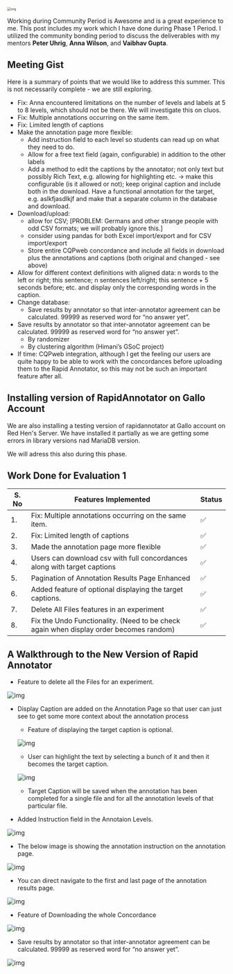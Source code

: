 <img src="https://github.com/gulshan-mittal/GSoC20-Blog/blob/master/assets/images/GSOC.png?raw=true" alt="img" style="zoom:50%;" />

Working during Community Period is Awesome and is a great experience to me. This post includes my work which I have done during Phase 1 Period. I utilized the community bonding period to discuss the deliverables with my mentors **Peter Uhrig**, **Anna Wilson**, and **Vaibhav Gupta**.


## Meeting Gist

Here is a summary of points that we would like to address this summer. This is not necessarily complete - we are still exploring.

* Fix: Anna encountered limitations on the number of levels and labels at 5 to 8 levels, which should not be there. We will investigate this on cluos.
* Fix: Multiple annotations occurring on the same item.
* Fix: Limited length of captions
* Make the annotation page more flexible:
    * Add instruction field to each level so students can read up on what they need to do.
    * Allow for a free text field (again, configurable) in addition to the other labels
    * Add a method to edit the captions by the annotator; not only text but possibly Rich Text, e.g. allowing for highlighting etc. -> make this configurable (is it allowed or not); keep original caption and include both in the download. Have a functional annotation for the target, e.g. <target>aslkfjasdlkjf</target> and make that a separate column in the database and download.
* Download/upload:
    * allow for CSV; [PROBLEM: Germans and other strange people with odd CSV formats; we will probably ignore this.]
    * consider using pandas for both Excel import/export and for CSV import/export
    * Store entire CQPweb concordance and include all fields in download plus the annotations and captions (both original and changed - see above)
* Allow for different context definitions with aligned data: n words to the left or right; this sentence; n sentences left/right; this sentence + 5 seconds before; etc. and display only the corresponding words in the caption.
* Change database:
    * Save results by annotator so that inter-annotator agreement can be calculated. 99999 as reserved word for “no answer yet”.
* Save results by annotator so that inter-annotator agreement can be calculated. 99999 as reserved word for “no answer yet”.
    * By randomizer
    * By clustering algorithm (Himani’s GSoC project)
* If time: CQPweb integration, although I get the feeling our users are quite happy to be able to work with the concordances before uploading them to the Rapid Annotator, so this may not be such an important feature after all.

## Installing version of RapidAnnotator on Gallo Account

We are also installing a testing version of rapidannotator at Gallo account on Red Hen's Server. We have installed it partially as we are getting some errors in library versions nad MariaDB version.

We will adress this also during this phase.

## Work Done for Evaluation 1

| S. No | Features Implemented | Status  |
|----|-----|-----|
| 1. |Fix: Multiple annotations occurring on the same item.|   ✅ |
| 2.|Fix: Limited length of captions|   ✅ |
| 3.| Made the annotation page more flexible |   ✅ |
| 4.|Users can download csv with full concordances along with target captions |   ✅ |
| 5.| Pagination of Annotation Results Page Enhanced|   ✅ |
| 6.|Added feature of optional displaying the target captions.|   ✅ |
| 7.|Delete All Files features in an experiment|   ✅ |
| 8.|Fix the Undo Functionality. (Need to be check again when display order becomes random)|   ✅ |

## A Walkthrough to the New Version of Rapid Annotator

* Feature to delete all the Files for an experiment.

![img](https://github.com/gulshan-mittal/GSoC20-Blog/blob/master/assets/images/1.png?raw=true)

* Display Caption are added on the Annotation Page so that user can just see to get some more context about the annotation process
    * Feature of displaying the target caption is optional.

    ![img](https://github.com/gulshan-mittal/GSoC20-Blog/blob/master/assets/images/2.png?raw=true)

    * User can highlight the text by selecting a bunch of it and then it becomes the target caption.

    ![img](https://github.com/gulshan-mittal/GSoC20-Blog/blob/master/assets/images/7.png?raw=true)

    * Target Caption will be saved when the annotation has been completed for a single file and for all the annotation levels of that particular file.
* Added Instruction field in the Annotaion Levels.

![img](https://github.com/gulshan-mittal/GSoC20-Blog/blob/master/assets/images/8.png?raw=true)

* The below image is showing the annotation instruction on the annotation page.

![img](https://github.com/gulshan-mittal/GSoC20-Blog/blob/master/assets/images/6.png?raw=true)

* You can direct navigate to the first and last page of the annotation results page.

![img](https://github.com/gulshan-mittal/GSoC20-Blog/blob/master/assets/images/3.png?raw=true)

* Feature of Downloading the whole Concordance

![img](https://github.com/gulshan-mittal/GSoC20-Blog/blob/master/assets/images/4.png?raw=true)


* Save results by annotator so that inter-annotator agreement can be calculated. 99999 as reserved word for “no answer yet”.

![img](https://github.com/gulshan-mittal/GSoC20-Blog/blob/master/assets/images/5.png?raw=true)
